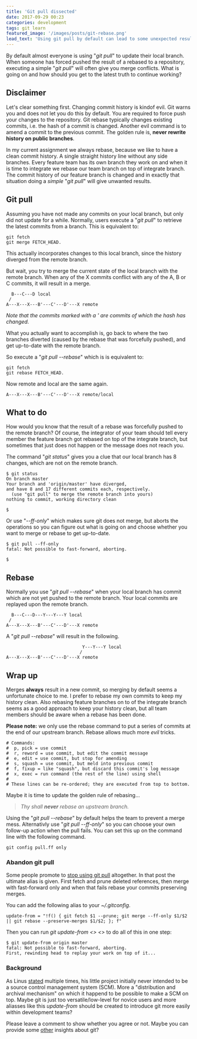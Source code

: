 ```yaml
---
title: 'Git pull dissected'
date: 2017-09-29 00:23
categories: development
tags: git learn
featured_image: '/images/posts/git-rebase.png'
lead_text: 'Using git pull by default can lead to some unexpected results when your branch has been rebased.'
---
```


By default almost everyone is using "_git pull_" to update their local branch.
When someone has forced pushed the result of a rebased to a repository, 
executing a simple "_git pull_" will often give you merge conflicts. What is
going on and how should you get to the latest truth to continue working?

## Disclaimer
Let's clear something first. Changing commit history is kindof evil. Git
warns you and does not let you do this by default. You are required to
force push your changes to the repository. Git rebase typically changes
existing commits, i.e. the hash of a commit is changed. Another evil command
is to amend a commit to the previous commit. The golden rule is, **never
rewrite history on public branches**.

In my current assignment we always rebase, because we like to have a clean
commit history. A single straight history line without any side branches.
Every feature team has its own branch they work on and when it is time to
integrate we rebase our team branch on top of integrate branch. The commit
history of our feature branch is changed and in exactly that situation
doing a _simple_ "_git pull_" will give unwanted results.

## Git pull
Assuming you have not made any commits on your local branch, but only
did not update for a while. Normally, users execute a "_git pull_" to
retrieve the latest commits from a branch. This is equivalent to:

```
git fetch
git merge FETCH_HEAD.
```

This actually incorporates changes to this local branch, since the history
diverged from the remote branch.

But wait, you try to merge the current state of the local branch with the 
remote branch. When any of the X commits conflict with any of the A, B or C
commits, it will result in a merge.

```
  B---C---D local
 /
A---X---X---B'---C'---D'---X remote
```

_Note that the commits marked with a *'* are commits of which the hash has
changed._

What you actually want to accomplish is, go back to where the two branches
diverted (caused by the rebase that was forcefully pushed), and get up-to-date
with the remote branch.

So execute a "_git pull \--rebase_" which is is equivalent to:

```
git fetch
git rebase FETCH_HEAD.
```

Now remote and local are the same again.
```
A---X---X---B'---C'---D'---X remote/local
```

## What to do
How would you know that the result of a rebase was forcefully pushed to the 
remote branch? Of course, the integrator of your team should tell every member
the feature branch got rebased on top of the integrate branch, but sometimes
that just does not happen or the message does not reach you.

The command "_git status_" gives you a clue that our local branch has 8 changes,
which are not on the remote branch.

```console
$ git status
On branch master
Your branch and 'origin/master' have diverged,
and have 8 and 17 different commits each, respectively.
  (use "git pull" to merge the remote branch into yours)
nothing to commit, working directory clean

$
```

Or use "_\--ff-only_" which makes sure git does not merge, but aborts the 
operations so you can figure out what is going on and choose whether you 
want to merge or rebase to get up-to-date.

```console
$ git pull --ff-only
fatal: Not possible to fast-forward, aborting.

$
```

## Rebase
Normally you use "_git pull \--rebase_" when your local branch has commit 
which are not yet pushed to the remote branch. Your local commits are 
replayed upon the remote branch.

```
  B---C---D---Y---Y---Y local
 /
A---X---X---B'---C'---D'---X remote
```

A "_git pull --rebase_" will result in the following.

```
                             Y---Y---Y local
                            /
A---X---X---B'---C'---D'---X remote
```

## Wrap up
Merges **always** result in a new commit, so merging by default seems
a unfortunate choice to me. I prefer to rebase my own commits to keep
my history clean. Also rebasing feature branches on to of the integrate
branch seems as a good approach to keep your history clean, but all team
members should be aware when a rebase has been done.

**Please note:** we only use the rebase command to put a series of commits
at the end of our upstream branch. Rebase allows much more _evil_ tricks.
```
# Commands:
#  p, pick = use commit
#  r, reword = use commit, but edit the commit message
#  e, edit = use commit, but stop for amending
#  s, squash = use commit, but meld into previous commit
#  f, fixup = like "squash", but discard this commit's log message
#  x, exec = run command (the rest of the line) using shell
#
# These lines can be re-ordered; they are executed from top to bottom.
```

Maybe it is time to update the golden rule of rebasing...  
> _Thy shall **never** rebase an upstream branch._
<i class="fa fa-quote-left fa-pull-left fa-border" aria-hidden="true"></i>
<i class="fa fa-quote-right fa-border" aria-hidden="true"></i>

Using the "_git pull \--rebase_" by default helps the team to prevent a merge
mess. Alternativly use "_git pull \--ff-only_" so you can choose your own
follow-up action when the pull fails. You can set this up on the command
line with the following command.

```console
git config pull.ff only
```
### Abandon git pull
Some people promote to [stop using git pull](https://adamcod.es/2014/12/10/git-pull-correct-workflow.html)
altogether. In that post the ultimate alias is given. First fetch and prune
deleted references, then merge with fast-forward only and when that fails
rebase your commits preserving merges.

You can add the following alias to your _~/.gitconfig_.
```
update-from = "!f() { git fetch $1 --prune; git merge --ff-only $1/$2 || git rebase --preserve-merges $1/$2; }; f"
```

Then you can run _git update-from <<remote>> <<branch-name>>_ to do all of this in one step:
```console
$ git update-from origin master
fatal: Not possible to fast-forward, aborting.
First, rewinding head to replay your work on top of it...
```
### Background
As Linus [stated](https://marc.info/?l=linux-kernel&m=111293537202443)
multiple times, his little project initially never intended to be a
source control management system (SCM). More a "distribution and archival
mechanism" on which it happend to be possible to make a SCM on top.
Maybe git is just too versatile/low-level for novice users and more
aliasses like this _update-from_ should be created to introduce git
more easily within development teams?

Please leave a comment to show whether you agree or not. Maybe you can
provide some [other](https://stevebennett.me/2012/02/24/10-things-i-hate-about-git/)
insights about git?

